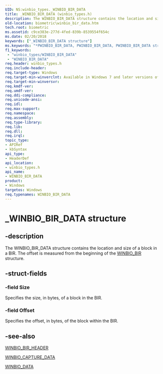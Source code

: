 ```yaml
---
UID: NS:winbio_types._WINBIO_BIR_DATA
title: _WINBIO_BIR_DATA (winbio_types.h)
description: The WINBIO_BIR_DATA structure contains the location and size of a block in a BIR. The offset is measured from the beginning of the WINBIO_BIR structure.
old-location: biometric\winbio_bir_data.htm
tech.root: biometric
ms.assetid: c9ce383e-277d-4fed-839b-8539554f654c
ms.date: 02/20/2018
keywords: ["_WINBIO_BIR_DATA structure"]
ms.keywords: "*PWINBIO_BIR_DATA, PWINBIO_BIR_DATA, PWINBIO_BIR_DATA structure pointer [Biometric Devices], WINBIO_BIR_DATA, WINBIO_BIR_DATA structure [Biometric Devices], _WINBIO_BIR_DATA, biometric.winbio_bir_data, biometric_ref_8f527949-820e-416e-952d-8dd3bdf543f6.xml, winbio_types/PWINBIO_BIR_DATA, winbio_types/WINBIO_BIR_DATA"
f1_keywords:
 - "winbio_types/WINBIO_BIR_DATA"
 - "WINBIO_BIR_DATA"
req.header: winbio_types.h
req.include-header: 
req.target-type: Windows
req.target-min-winverclnt: Available in Windows 7 and later versions of Windows.
req.target-min-winversvr: 
req.kmdf-ver: 
req.umdf-ver: 
req.ddi-compliance: 
req.unicode-ansi: 
req.idl: 
req.max-support: 
req.namespace: 
req.assembly: 
req.type-library: 
req.lib: 
req.dll: 
req.irql: 
topic_type:
- APIRef
- kbSyntax
api_type:
- HeaderDef
api_location:
- winbio_types.h
api_name:
- WINBIO_BIR_DATA
product:
- Windows
targetos: Windows
req.typenames: WINBIO_BIR_DATA
---
```


# _WINBIO_BIR_DATA structure


## -description


The WINBIO_BIR_DATA structure contains the location and size of a block in a BIR. The offset is measured from the beginning of the <a href="https://docs.microsoft.com/windows-hardware/drivers/ddi/winbio_types/ns-winbio_types-_winbio_bir">WINBIO_BIR</a> structure.


## -struct-fields




### -field Size

Specifies the size, in bytes, of a block in the BIR.


### -field Offset

Specifies the offset, in bytes, of the block within the BIR.


## -see-also




<a href="https://docs.microsoft.com/windows-hardware/drivers/ddi/winbio_types/ns-winbio_types-_winbio_bir_header">WINBIO_BIR_HEADER</a>



<a href="https://docs.microsoft.com/windows-hardware/drivers/ddi/winbio_ioctl/ns-winbio_ioctl-_winbio_capture_data">WINBIO_CAPTURE_DATA</a>



<a href="https://docs.microsoft.com/windows-hardware/drivers/ddi/winbio_ioctl/ns-winbio_ioctl-_winbio_data">WINBIO_DATA</a>
 

 

